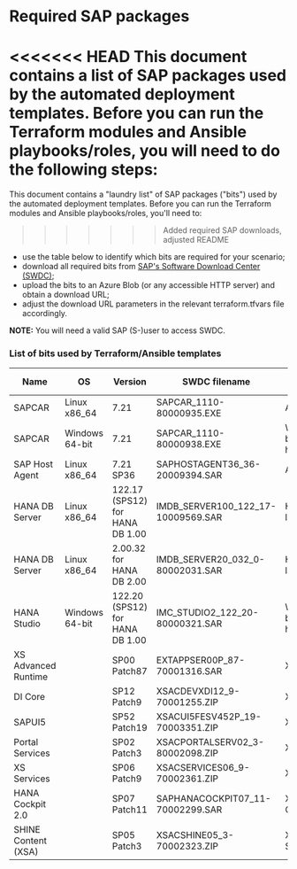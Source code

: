 # Required SAP packages
<<<<<<< HEAD
This document contains a list of SAP packages used by the automated deployment templates. Before you can run the Terraform modules and Ansible playbooks/roles, you will need to do the following steps:
=======
This document contains a "laundry list" of SAP packages ("bits") used by the automated deployment templates. Before you can run the Terraform modules and Ansible playbooks/roles, you'll need to:
>>>>>>> Added required SAP downloads, adjusted README
* use the table below to identify which bits are required for your scenario;
* download all required bits from [SAP's Software Download Center (SWDC)](https://launchpad.support.sap.com/#/softwarecenter);
* upload the bits to an Azure Blob (or any accessible HTTP server) and obtain a download URL;
* adjust the download URL parameters in the relevant terraform.tfvars file accordingly.

**NOTE:** You will need a valid SAP (S-)user to access SWDC. 

### List of bits used by Terraform/Ansible templates
| Name | OS | Version | SWDC filename | Scenario | Template parameter |
| ---- | -- | ------- | ------------- | ---------| ------------------ |
| SAPCAR | Linux x86_64 | 7.21 | SAPCAR_1110-80000935.EXE | All | url_sap_sapcar |
| SAPCAR | Windows 64-bit | 7.21 | SAPCAR_1110-80000938.EXE | Windows bastion host | url_sap_sapcar_win |
| SAP Host Agent | Linux x86_64 | 7.21 SP36 | SAPHOSTAGENT36_36-20009394.SAR | All | url_sap_hostagent |
| HANA DB Server | Linux x86_64 | 122.17 (SPS12) for HANA DB 1.00 | IMDB_SERVER100_122_17-10009569.SAR | HANA 1.0 landscapes | url_sap_hdbserver |
| HANA DB Server | Linux x86_64 | 2.00.32 for HANA DB 2.00 | IMDB_SERVER20_032_0-80002031.SAR | HANA 2.0 landscapes | url_sap_hdbserver |
| HANA Studio | Windows 64-bit | 122.20 (SPS12) for HANA DB 1.00 | IMC_STUDIO2_122_20-80000321.SAR | Windows bastion host | url_hana_studio | 
| XS Advanced Runtime | | SP00 Patch87 | EXTAPPSER00P_87-70001316.SAR | XSA | url_xsa_runtime |
| DI Core | | SP12 Patch9 | XSACDEVXDI12_9-70001255.ZIP | XSA | url_di_core |
| SAPUI5 | | SP52 Patch19 | XSACUI5FESV452P_19-70003351.ZIP | XSA | url_sapui5 | 
| Portal Services | | SP02 Patch3 | XSACPORTALSERV02_3-80002098.ZIP | XSA | url_portal_services | 
| XS Services | | SP06 Patch9 | XSACSERVICES06_9-70002361.ZIP | XSA | url_xs_services
| HANA Cockpit 2.0 | | SP07 Patch11 | SAPHANACOCKPIT07_11-70002299.SAR | XSA + Cockpit | url_cockpit |
| SHINE Content (XSA) | | SP05 Patch3 | XSACSHINE05_3-70002323.ZIP | XSA + SHINE | url_shine_xsa |


